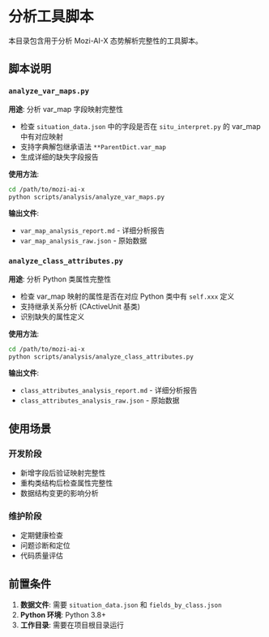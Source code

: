 # 分析工具脚本

本目录包含用于分析 Mozi-AI-X 态势解析完整性的工具脚本。

## 脚本说明

### `analyze_var_maps.py`
**用途**: 分析 var_map 字段映射完整性
- 检查 `situation_data.json` 中的字段是否在 `situ_interpret.py` 的 var_map 中有对应映射
- 支持字典解包继承语法 `**ParentDict.var_map`
- 生成详细的缺失字段报告

**使用方法**:
```bash
cd /path/to/mozi-ai-x
python scripts/analysis/analyze_var_maps.py
```

**输出文件**:
- `var_map_analysis_report.md` - 详细分析报告
- `var_map_analysis_raw.json` - 原始数据

### `analyze_class_attributes.py`
**用途**: 分析 Python 类属性完整性
- 检查 var_map 映射的属性是否在对应 Python 类中有 `self.xxx` 定义
- 支持继承关系分析 (CActiveUnit 基类)
- 识别缺失的属性定义

**使用方法**:
```bash
cd /path/to/mozi-ai-x
python scripts/analysis/analyze_class_attributes.py
```

**输出文件**:
- `class_attributes_analysis_report.md` - 详细分析报告
- `class_attributes_analysis_raw.json` - 原始数据

## 使用场景

### 开发阶段
- 新增字段后验证映射完整性
- 重构类结构后检查属性完整性
- 数据结构变更的影响分析

### 维护阶段
- 定期健康检查
- 问题诊断和定位
- 代码质量评估

## 前置条件

1. **数据文件**: 需要 `situation_data.json` 和 `fields_by_class.json`
2. **Python 环境**: Python 3.8+
3. **工作目录**: 需要在项目根目录运行
